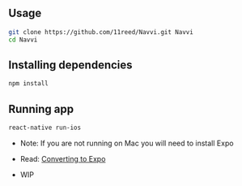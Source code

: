 ## Usage
```bash
git clone https://github.com/11reed/Navvi.git Navvi
cd Navvi
```
## Installing dependencies 
```bash
npm install
```
## Running app
```bash
react-native run-ios
```
* Note:  If you are not running on Mac you will need to install Expo
* Read:  [Converting to Expo](https://github.com/expo/xde#converting-an-existing-project-to-work-with-expo)

* WIP

